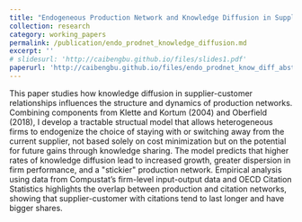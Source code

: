 ```yaml
---
title: "Endogeneous Production Network and Knowledge Diffusion in Supplier-Customer Relationships"
collection: research
category: working_papers
permalink: /publication/endo_prodnet_knowledge_diffusion.md
excerpt: ''
# slidesurl: 'http://caibengbu.github.io/files/slides1.pdf'
paperurl: 'http://caibengbu.github.io/files/endo_prodnet_know_diff_abstract.pdf'
---
```


This paper studies how knowledge diffusion in supplier-customer relationships influences the structure and dynamics of production networks. Combining components from Klette and Kortum (2004) and Oberfield (2018), I develop a tractable structual model that allows heterogeneous firms to endogenize the choice of staying with or switching away from the current supplier, not based solely on cost minimization but on the potential for future gains through knowledge sharing. The model predicts that higher rates of knowledge diffusion lead to increased growth, greater dispersion in firm performance, and a "stickier" production network. Empirical analysis using data from Compustat’s firm-level input-output data and OECD Citation Statistics highlights the overlap between production and citation networks, showing that supplier-customer with citations tend to last longer and have bigger shares.